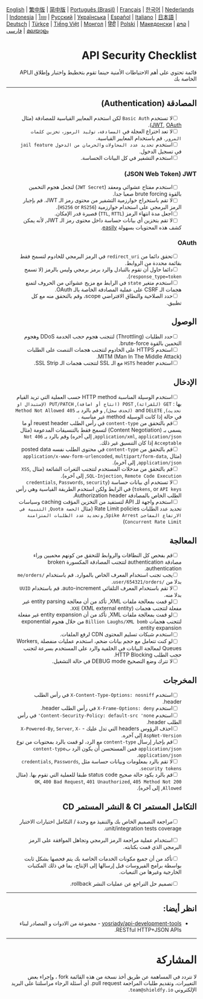 [English](./README.md) | [繁中版](./README-tw.md) | [简中版](./README-zh.md) | [Português (Brasil)](./README-pt_BR.md) | [Français](./README-fr.md) | [한국어](./README-ko.md) | [Nederlands](./README-nl.md) | [Indonesia](./README-id.md) | [ไทย](./README-th.md) | [Русский](./README-ru.md) | [Українська](./README-uk.md) | [Español](./README-es.md) | [Italiano](./README-it.md) | [日本語](./README-ja.md) | [Deutsch](./README-de.md) | [Türkçe](./README-tr.md) | [Tiếng Việt](./README-vi.md) | [Монгол](./README-mn.md) | [हिंदी](./README-hi.md) | [Polski](./README-pl.md) | [Македонски](./README-mk.md) | [ລາວ](./README-lo.md) | [فارسی](./README-fa.md) | [മലയാളം](./README-ml.md)

<div dir="rtl">

# API Security Checklist
قائمة تحتوي على أهم الاحتياطات الأمنية حينما تقوم بتخطيط واختبار وإطلاق الـAPI الخاصة بك


---

## المصادقة (Authentication)
- [ ] &nbsp;&nbsp;&nbsp;&nbsp;&nbsp;&nbsp;لا تستخدم `Basic Auth` لكن استخدم المعايير القياسية للمصادقة (مثال [JWT](https://jwt.io/), [OAuth](https://oauth.net/)).
- [ ] &nbsp;&nbsp;&nbsp;&nbsp;&nbsp;&nbsp;لا تعد اختراع العجلة في `المصادقة`، `توليد الرموز`، `تخزين كلمات المرور`. قم باستخدام المعايير القياسية.
- [ ] &nbsp;&nbsp;&nbsp;&nbsp;&nbsp;&nbsp;استخدم `تحديد عدد المحاولات` و`الحرمان من الدخول jail feature` في تسجيل الدخول.
- [ ] &nbsp;&nbsp;&nbsp;&nbsp;&nbsp;&nbsp;استخدم التشفير في كل البيانات الحساسة.

### JSON Web Token) JWT)
- [ ] &nbsp;&nbsp;&nbsp;&nbsp;&nbsp;&nbsp;استخدم مفتاح عشوائي ومعقد (`JWT Secret`) لتجعل هجوم التخمين بالقوة brute forcing صعبا جدا.
- [ ] &nbsp;&nbsp;&nbsp;&nbsp;&nbsp;&nbsp;لا تقم باستخراج خوارزمية التشفير من محتوى رمز الـ JWT. قم بإجبار الرمز البرمجي على استخدام خوارزمية (`HS256` or `RS256`).
- [ ] &nbsp;&nbsp;&nbsp;&nbsp;&nbsp;&nbsp;اجعل مدة انتهاء الرمز (`TTL`, `RTTL`) قصيرة قدر الإمكان.
- [ ] &nbsp;&nbsp;&nbsp;&nbsp;&nbsp;&nbsp;لا تقم بتخزين أي بيانات حساسة داخل محتوى رمز الـ JWT, لأنه يمكن كشف هذه المحتويات بسهولة [easily](https://jwt.io/#debugger-io).

### OAuth
- [ ] &nbsp;&nbsp;&nbsp;&nbsp;&nbsp;&nbsp;تحقق دائما من `redirect_uri` في الرمز البرمجي للخادوم لتسمح فقط بقائمة محددة من الروابط.
- [ ] &nbsp;&nbsp;&nbsp;&nbsp;&nbsp;&nbsp;دائما حاول أن تقوم بالتبادل والرد برمز برمجي وليس بالرمز (لا تسمح `response_type=token`).
- [ ] &nbsp;&nbsp;&nbsp;&nbsp;&nbsp;&nbsp;استخدم متغير `state` في الرابط مع مزيج عشوائي من الحروف لتمنع هجمات الـ CSRF على عملية المصادقة الخاصة بالـ OAuth.
- [ ] &nbsp;&nbsp;&nbsp;&nbsp;&nbsp;&nbsp;حدد الصلاحية والنطاق الافتراضي scope، وقم بالتحقق منه مع كل تطبيق.

## الوصول
- [ ] &nbsp;&nbsp;&nbsp;&nbsp;&nbsp;&nbsp;حدد الطلبات (Throttling) لتتجنب هجوم حجب الخدمة DDoS وهجوم التخمين بالقوة brute-force.
- [ ] &nbsp;&nbsp;&nbsp;&nbsp;&nbsp;&nbsp;استخدم HTTPS على الخادوم لتتجنب هجمات التنصت على الطلبات MITM (Man In The Middle Attack).
- [ ] &nbsp;&nbsp;&nbsp;&nbsp;&nbsp;&nbsp;استخدم `HSTS` header مع الـ SSL لتتجنب هجمات الـ SSL Strip.

## الإدخال
- [ ] &nbsp;&nbsp;&nbsp;&nbsp;&nbsp;&nbsp;استخدم الوسيلة المناسبة HTTP method حسب العملية التي تريد القيام بها : `GET (للقرائة)`, `POST (انتاج أو اضافة)`, `PUT/PATCH (لإستبدال او تحديث)`, and `DELETE (لحذف سجل)`, و قم بالرد بـ `405 Method Not Allowed` في حالة إذا كانت الوسيلة method غير مناسبة .
- [ ] &nbsp;&nbsp;&nbsp;&nbsp;&nbsp;&nbsp;قم بالتحقق من `content-type` في رأس الطلب reuest header أو ما يسمى بـ (Content Negotiation) لتسمح فقط بالتنسيقات المدعومة (مثال `application/xml`, `application/json`, إلى آخره) وقم بالرد بـ `406 Not Acceptable` إذا كان التنسيق غير ذلك.
- [ ] &nbsp;&nbsp;&nbsp;&nbsp;&nbsp;&nbsp;قم بالتحقق من `content-type` في محتوى الطلب نفسه posted data (مثال `application/x-www-form-urlencoded`, `multipart/form-data`, `application/json`, إلى آخره).
- [ ] &nbsp;&nbsp;&nbsp;&nbsp;&nbsp;&nbsp;قم بالتحقق من مدخلات المستخدم لتتجنب الثغرات الشائعة (مثال `XSS`, `SQL-Injection`, `Remote Code Execution`, إلى آخره).
- [ ] &nbsp;&nbsp;&nbsp;&nbsp;&nbsp;&nbsp;لا تستخدم أي بيانات حساسة (`credentials`, `Passwords`, `security tokens`, or `API keys`) في الرابط ولكن استخدم الطريقة القياسية وهي رأس الطلب الخاص بالمصادقة Authorization header.
- [ ] &nbsp;&nbsp;&nbsp;&nbsp;&nbsp;&nbsp;استخدم واجهة للـ API لتستفيد من التخزين المؤقت caching وسياسات تحديد عدد الطلبات Rate Limit policies (مثال `الحصة Quota`, `التنبية في الارتفاع المفاجئ Spike Arrest`, `وتحديد عدد الطلبات المتزامنة Concurrent Rate Limit`)

## المعالجة
- [ ] &nbsp;&nbsp;&nbsp;&nbsp;&nbsp;&nbsp;قم بفحص كل النطاقات والروابط للتحقق من كونهم محميين وراء مصادقة authentication لتتجنب المصادقة المكسورة broken authentication.
- [ ] &nbsp;&nbsp;&nbsp;&nbsp;&nbsp;&nbsp;يجب تجنب استخدام المعرف الخاص بالموارد. قم باستخدام `/me/orders` بدلا من `/user/654321/orders`.
- [ ] &nbsp;&nbsp;&nbsp;&nbsp;&nbsp;&nbsp;لا تقم باستخدام المعرف التلقائي auto-increment. قم باستخدام `UUID` بدلا منه.
- [ ] &nbsp;&nbsp;&nbsp;&nbsp;&nbsp;&nbsp;لو قمت بمعالجة ملفات XML, تأكد من أن معالجة entity parsing غير مفعلة لتتجنب هجمات `XXE` (XML external entity).
- [ ] &nbsp;&nbsp;&nbsp;&nbsp;&nbsp;&nbsp;لو قمت بمعالجة ملفات XML, تأكد من أن entity expansion غير مفعلة لتتجنب هجمات `Billion Laughs/XML bomb` من خلال هجوم exponential entity expansion.
- [ ] &nbsp;&nbsp;&nbsp;&nbsp;&nbsp;&nbsp;استخدم شبكات تسليم المحتوى CDN لرفع الملفات.
- [ ] &nbsp;&nbsp;&nbsp;&nbsp;&nbsp;&nbsp;لو كنت تتعامل مع حجم بيانات ضخم، استخدم عمليات منفصلة Workers, Queues لمعالجة البيانات في الخلفية والرد على المستخدم بسرعة لتجنب حجب الطلب HTTP Blocking.
- [ ] &nbsp;&nbsp;&nbsp;&nbsp;&nbsp;&nbsp;لا تترك وضع التصحيح DEBUG mode في حالة التشغيل.

## المخرجات
- [ ] &nbsp;&nbsp;&nbsp;&nbsp;&nbsp;&nbsp;استخدم `X-Content-Type-Options: nosniff` في رأس الطلب header.
- [ ] &nbsp;&nbsp;&nbsp;&nbsp;&nbsp;&nbsp;استخدم `X-Frame-Options: deny` في رأس الطلب header.
- [ ] &nbsp;&nbsp;&nbsp;&nbsp;&nbsp;&nbsp;استخدم `Content-Security-Policy: default-src 'none'` في رأس الطلب header.
- [ ] &nbsp;&nbsp;&nbsp;&nbsp;&nbsp;&nbsp;احذف الرؤوس headers التي تدل عليك - `X-Powered-By`, `Server`, `X-AspNet-Version` إلى آخره.
- [ ] &nbsp;&nbsp;&nbsp;&nbsp;&nbsp;&nbsp;قم بإجبار إرسال `content-type` مع الرد، لو قمت بالرد بمحتويات من توع `application/json` فمن المستحسن أن يكون الرد ب`content-type` `application/json`.
- [ ] &nbsp;&nbsp;&nbsp;&nbsp;&nbsp;&nbsp;لا تقم بالرد بمعلومات وبيانات حساسة مثل `credentials`, `Passwords`, `security tokens`.
- [ ] &nbsp;&nbsp;&nbsp;&nbsp;&nbsp;&nbsp;قم بالرد بكود حالة صحيح status code طبقا للعملية التي تقوم بها. (مثال `200 OK`, `400 Bad Request`, `401 Unauthorized`, `405 Method Not Allowed`, إلى آخره).

## التكامل المستمر CI & النشر المستمر CD
- [ ] &nbsp;&nbsp;&nbsp;&nbsp;&nbsp;&nbsp;مراجعة التصميم الخاص بك والتنفيذ مع وحدة / التكامل اختبارات الاختبار unit/integration tests coverage.
- [ ] &nbsp;&nbsp;&nbsp;&nbsp;&nbsp;&nbsp;استخدام عملية مراجعة الرمز البرمجي وتجاهل الموافقة على الرمز البرمجي الذي قمت بكتابته.
- [ ] &nbsp;&nbsp;&nbsp;&nbsp;&nbsp;&nbsp;تأكد من أن جميع مكونات الخدمات الخاصة بك يتم فحصها بشكل ثابت بواسطة برامج الفيروسات قبل إرسالها إلى الإنتاج، بما في ذلك المكتبات الخارجية وغيرها من التبعيات.
- [ ] &nbsp;&nbsp;&nbsp;&nbsp;&nbsp;&nbsp;تصميم حل التراجع عن عمليات النشر rollback.


---

## انظر أيضا:
- [yosriady/api-development-tools](https://github.com/yosriady/api-development-tools) - مجموعة من الادوات و المصادر لبناء RESTful HTTP+JSON APIs.


---

# المشاركة
لا تتردد في المساهمة عن طريق أخذ نسخة من هذه القائمة fork ، وإجراء بعض التغييرات، وتقديم طلبات المراجعة pull request. أي أسئلة الرجاء مراسلتنا على البريد الإلكتروني `team@shieldfy.io`.
</div>

